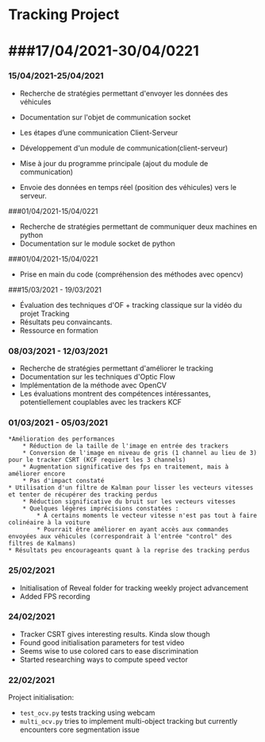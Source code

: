 ﻿# Tracking Project
 
###17/04/2021-30/04/0221
=======
### 15/04/2021-25/04/2021
* Recherche de stratégies permettant d'envoyer les données des véhicules
* Documentation sur l'objet de communication socket 
* Les étapes d’une communication Client-Serveur

* Développement d'un module de communication(client-serveur)
* Mise à jour du programme principale (ajout du module de communication)  
* Envoie des données en temps réel (position des véhicules) vers le serveur. 

###01/04/2021-15/04/0221

* Recherche de stratégies permettant de communiquer deux machines en python
* Documentation sur le module socket de python 

###01/04/2021-15/04/0221

* Prise en main du code (compréhension des méthodes avec opencv) 

###15/03/2021 - 19/03/2021

* Évaluation des techniques d'OF + tracking classique sur la vidéo du projet Tracking 
* Résultats peu convaincants. 
* Ressource en formation

### 08/03/2021 - 12/03/2021

* Recherche de stratégies permettant d'améliorer le tracking 
* Documentation sur les techniques d'Optic Flow
* Implémentation de la méthode avec OpenCV 
* Les évaluations montrent des compétences intéressantes, potentiellement couplables avec les trackers KCF


### 01/03/2021 - 05/03/2021

    *Amélioration des performances
        * Réduction de la taille de l'image en entrée des trackers
        * Conversion de l'image en niveau de gris (1 channel au lieu de 3) pour le tracker CSRT (KCF requiert les 3 channels)
        * Augmentation significative des fps en traitement, mais à améliorer encore
        * Pas d'impact constaté
    * Utilisation d'un filtre de Kalman pour lisser les vecteurs vitesses et tenter de récupérer des tracking perdus
        * Réduction significative du bruit sur les vecteurs vitesses 
        * Quelques légères imprécisions constatées :
            * À certains moments le vecteur vitesse n'est pas tout à faire colinéaire à la voiture
            * Pourrait être améliorer en ayant accès aux commandes envoyées aux véhicules (correspondrait à l'entrée "control" des filtres de Kalmans)
    * Résultats peu encourageants quant à la reprise des tracking perdus

### 25/02/2021 

* Initialisation of Reveal folder for tracking weekly project advancement
* Added FPS recording 


### 24/02/2021 

* Tracker CSRT gives interesting results. Kinda slow though 
* Found good initialisation parameters for test video
* Seems wise to use colored cars to ease discrimination  
* Started researching ways to compute speed vector 


### 22/02/2021 

Project initialisation: 

* `test_ocv.py` tests tracking using webcam 
* `multi_ocv.py` tries to implement multi-object tracking but currently encounters core segmentation issue 
